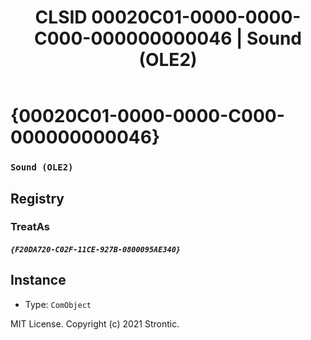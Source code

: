 ﻿---
title: "CLSID 00020C01-0000-0000-C000-000000000046 | Sound (OLE2)"
excerpt: What is COM-Object CLSID 00020C01-0000-0000-C000-000000000046?
---

# {00020C01-0000-0000-C000-000000000046}

### `Sound (OLE2)`

## Registry


### TreatAs

##### `{F20DA720-C02F-11CE-927B-0800095AE340}`

## Instance

* Type: `ComObject`

MIT License. Copyright (c) 2021 Strontic.


